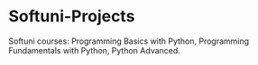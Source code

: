 # Softuni-Projects
Softuni courses: Programming Basics with Python, Programming Fundamentals with Python, Python Advanced. 
